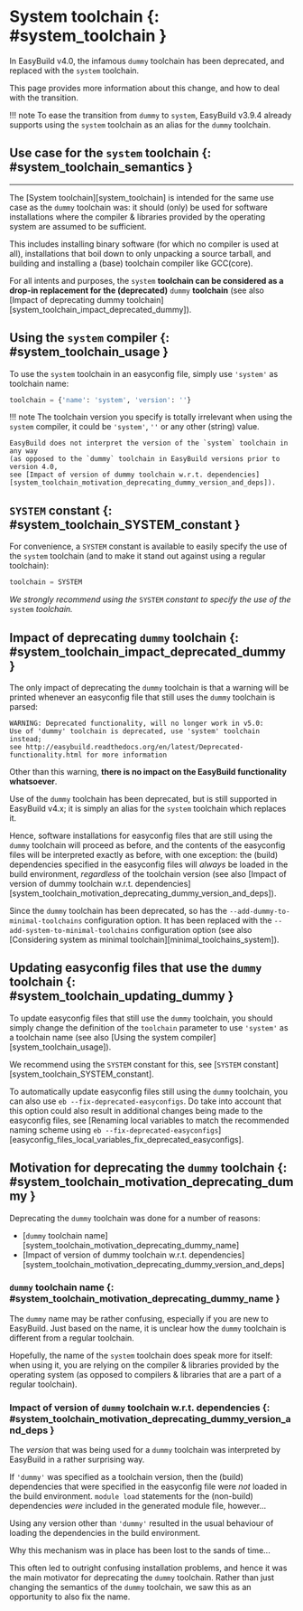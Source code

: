 # System toolchain {: #system_toolchain }

In EasyBuild v4.0, the infamous `dummy` toolchain has been deprecated, and replaced with the `system` toolchain.

This page provides more information about this change, and how to deal with the transition.

!!! note
    To ease the transition from `dummy` to `system`, EasyBuild v3.9.4 already supports using the `system`
    toolchain as an alias for the `dummy` toolchain.


## Use case for the `system` toolchain {: #system_toolchain_semantics }
-------------------------------------

The [System toolchain][system_toolchain] is intended for the same use case as the `dummy` toolchain was: it should (only) be used
for software installations where the compiler & libraries provided by the operating system are assumed to
be sufficient.

This includes installing binary software (for which no compiler is used at all), installations that boil down to
only unpacking a source tarball, and building and installing a (base) toolchain compiler like GCC(core).

For all intents and purposes, the `system` **toolchain can be considered as a drop-in replacement for
the (deprecated)** `dummy` **toolchain** (see also [Impact of deprecating dummy toolchain][system_toolchain_impact_deprecated_dummy]).


## Using the `system` compiler {: #system_toolchain_usage }

To use the `system` toolchain in an easyconfig file, simply use `'system'` as toolchain name:

``` python
toolchain = {'name': 'system', 'version': ''}
```

!!! note
    The toolchain version you specify is totally irrelevant when using the `system` compiler,
    it could be `'system'`, `''` or any other (string) value.

    EasyBuild does not interpret the version of the `system` toolchain in any way
    (as opposed to the `dummy` toolchain in EasyBuild versions prior to version 4.0,
    see [Impact of version of dummy toolchain w.r.t. dependencies][system_toolchain_motivation_deprecating_dummy_version_and_deps]).


## `SYSTEM` constant {: #system_toolchain_SYSTEM_constant }

For convenience, a `SYSTEM` constant is available to easily specify the use of the `system` toolchain
(and to make it stand out against using a regular toolchain):

``` python
toolchain = SYSTEM
```

*We strongly recommend using the* `SYSTEM` *constant to specify the use of the* `system` *toolchain.*


## Impact of deprecating `dummy` toolchain {: #system_toolchain_impact_deprecated_dummy }

The only impact of deprecating the `dummy` toolchain is that a warning will be printed whenever an easyconfig file
that still uses the `dummy` toolchain is parsed:

``` log
WARNING: Deprecated functionality, will no longer work in v5.0:
Use of 'dummy' toolchain is deprecated, use 'system' toolchain instead;
see http://easybuild.readthedocs.org/en/latest/Deprecated-functionality.html for more information
```

Other than this warning, **there is no impact on the EasyBuild functionality whatsoever**.

Use of the `dummy` toolchain has been deprecated, but is still supported in EasyBuild v4.x; it is simply
an alias for the `system` toolchain which replaces it.

Hence, software installations for easyconfig files that are still using the `dummy` toolchain will proceed as before,
and the contents of the easyconfig files will be interpreted exactly as before, with one exception:
the (build) dependencies specified in the easyconfig files will *always* be loaded in the build environment,
*regardless* of the toolchain version (see also [Impact of version of dummy toolchain w.r.t. dependencies][system_toolchain_motivation_deprecating_dummy_version_and_deps]).

Since the `dummy` toolchain has been deprecated, so has the `--add-dummy-to-minimal-toolchains` configuration option.
It has been replaced with the `--add-system-to-minimal-toolchains` configuration option (see also [Considering system as minimal toolchain][minimal_toolchains_system]).


## Updating easyconfig files that use the `dummy` toolchain {: #system_toolchain_updating_dummy }

To update easyconfig files that still use the `dummy` toolchain, you should simply change the definition
of the `toolchain` parameter to use `'system'` as a toolchain name (see also [Using the system compiler][system_toolchain_usage]).

We recommend using the `SYSTEM` constant for this, see [`SYSTEM` constant][system_toolchain_SYSTEM_constant].

To automatically update easyconfig files still using the `dummy` toolchain, you can also use
`eb --fix-deprecated-easyconfigs`. Do take into account that this option could also result in
additional changes being made to the easyconfig files,
see [Renaming local variables to match the recommended naming scheme using `eb --fix-deprecated-easyconfigs`][easyconfig_files_local_variables_fix_deprecated_easyconfigs].


## Motivation for deprecating the `dummy` toolchain {: #system_toolchain_motivation_deprecating_dummy }

Deprecating the `dummy` toolchain was done for a number of reasons:

* [`dummy` toolchain name][system_toolchain_motivation_deprecating_dummy_name]
* [Impact of version of dummy toolchain w.r.t. dependencies][system_toolchain_motivation_deprecating_dummy_version_and_deps]


### `dummy` toolchain name {: #system_toolchain_motivation_deprecating_dummy_name }

The `dummy` name may be rather confusing, especially if you are new to EasyBuild.
Just based on the name, it is unclear how the `dummy` toolchain is different from a regular toolchain.

Hopefully, the name of the `system` toolchain does speak more for itself: when using it, you are relying on the
compiler & libraries provided by the operating system (as opposed to compilers & libraries that are a part of a regular toolchain).


### Impact of version of `dummy` toolchain w.r.t. dependencies {: #system_toolchain_motivation_deprecating_dummy_version_and_deps }

The *version* that was being used for a `dummy` toolchain was interpreted by EasyBuild in a rather surprising way.

If `'dummy'` was specified as a toolchain version, then the (build) dependencies that were specified in the
easyconfig file were *not* loaded in the build environment. `module load` statements for the (non-build)
dependencies *were* included in the generated module file, however...

Using any version other than `'dummy'` resulted in the usual behaviour of loading the dependencies in the build
environment.

Why this mechanism was in place has been lost to the sands of time...

This often led to outright confusing installation problems, and hence it was the main motivator for deprecating the
`dummy` toolchain. Rather than just changing the semantics of the `dummy` toolchain, we saw this as an opportunity
to also fix the name.


